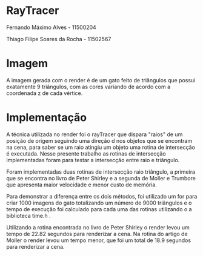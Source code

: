 # RayTracer
Fernando Máximo Alves - 11500204

Thiago Filipe Soares da Rocha -  11502567

# Imagem

A imagem gerada com o render é de um gato feito de triângulos que possui exatamente 9 triângulos, com as cores variando de acordo com a coordenada z de cada vértice.
# Implementação

A técnica utilizada no render foi o rayTracer que dispara "raios" de um posição de origem seguindo uma direção d nos objetos que se encontram na cena, para saber se um raio atingiu um objeto uma rotina de intersecção é executada. Nesse presente trabalho as rotinas de intersecção implementadas foram para testar a intersecção entre raio e triângulo.

Foram implementadas duas rotinas de intersecção raio triângulo, a primeira que se encontra no livro de Peter Shirley e a segunda de Moller e Trumbore que apresenta maior velocidade e menor custo de memória.

Para demonstrar a diferença entre os dois métodos, foi utilizado um for para criar 1000 imagens do gato totalizando um número de 9000 triângulos e o tempo de execução foi calculado para cada uma das rotinas utilizando o a biblioteca time.h .

Utilizando a rotina encontrada no livro de Peter Shirley o render levou um tempo de 22.82 segundos para renderizar a cena. Na rotina do artigo de Moller o render levou um tempo menor, que foi um total de 18.9 segundos para renderizar a cena.
